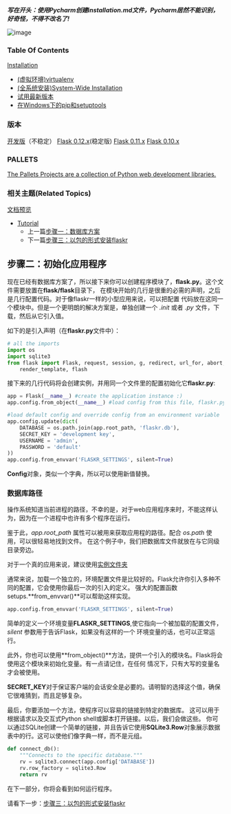 **_写在开头：使用Pycharm创建installation.md文件，Pycharm居然不能识别，好奇怪，不得不改名了!_**

![image](D:\Python\flask\jianshu\flask.png)
### Table Of Contents
[Installation](http://flask.pocoo.org/docs/0.12/installation/#)
- [(虚拟环境)virtualenv](http://flask.pocoo.org/docs/0.12/installation/#virtualenv)
- [(全系统安装)System-Wide Installation](http://flask.pocoo.org/docs/0.12/installation/#system-wide-installation)
- [试用最新版本](http://flask.pocoo.org/docs/0.12/installation/#living-on-the-edge)
- [在Windows下的pip和setuptools](http://flask.pocoo.org/docs/0.12/installation/#pip-and-setuptools-on-windows)

### 版本
[开发版](http://flask.pocoo.org/docs/dev/installation/)（不稳定）
[Flask 0.12.x](http://flask.pocoo.org/docs/0.12/installation/)(稳定版)
[Flask 0.11.x](http://flask.pocoo.org/docs/0.11/installation/)
[Flask 0.10.x](http://flask.pocoo.org/docs/0.10/installation/)

### PALLETS
[The Pallets Projects are a collection of Python web development libraries.](http://www.palletsproject.com/)

### 相关主题(Related Topics)
[文档预览](http://flask.pocoo.org/docs/0.12/)
- [Tutorial](http://flask.pocoo.org/docs/0.12/tutorial/)
  - 上一篇[步骤一：数据库方案](http://flask.pocoo.org/docs/0.12/tutorial/schema/)
  - 下一篇[步骤三：以包的形式安装flaskr](http://flask.pocoo.org/docs/0.12/tutorial/packaging/)
  
  
  
## 步骤二：初始化应用程序

现在已经有数据库方案了，所以接下来你可以创建程序模块了，**flask.py**。这个文件需要放置在**flask/flask**目录下，
在模块开始的几行是很重的必需的声明，之后是几行配置代码。对于像flaskr一样的小型应用来说，可以把配置
代码放在这同一个模块中。但是一个更明朗的解决方案是，单独创建一个 _.init_ 或者 _.py_ 文件，下载，然后从它引入值。

如下的是引入声明（在**flaskr.py**文件中）：
```python
# all the imports
import os
import sqlite3
from flask import Flask, request, session, g, redirect, url_for, abort,\
    render_template, flash
```
接下来的几行代码将会创建实例，并用同一个文件里的配置初始化它**flaskr.py**:
```python
app = Flask(__name__) #create the application instance :)
app.config.from_object(__name__) #load config from this file, flaskr.py

#load default config and override config from an environment variable
app.config.update(dict(
    DATABASE = os.path.join(app.root_path, 'flaskr.db'),
    SECRET_KEY = 'development key',
    USERNAME = 'admin',
    PASSWORD = 'default'
))
app.config.from_envvar('FLASKR_SETTINGS', silent=True)
```

**Config**对象，类似一个字典，所以可以使用新值替换。

### 数据库路径

操作系统知道当前进程的路径，不幸的是，对于web应用程序来时，不能这样认为，因为在一个进程中也许有多个程序在运行。

鉴于此，_app.root_path_ 属性可以被用来获取应用程的路径。配合 _os.path_ 使用，可以很轻易地找到文件。
在这个例子中，我们把数据库文件就放在与它同级目录旁边。

对于一个真的应用来说，建议使用[实例文件夹](http://flask.pocoo.org/docs/0.12/config/#instance-folders)

通常来说，加载一个独立的，环境配置文件是比较好的。Flask允许你引入多种不同的配置，它会使用你最后一次的引入的定义。
强大的配置函数setups.**from_envvar()**可以帮助这样实现。
```python
app.config.from_envvar('FLASKR_SETTINGS', silent=True)
```
简单的定义一个环境变量**FLASKR_SETTINGS**,使它指向一个被加载的配置文件，_silent_ 参数用于告诉Flask，如果没有这样的一个
环境变量的话，也可以正常运行。

此外，你也可以使用**from_object()**方法，提供一个引入的模块名。Flask将会使用这个模块来初始化变量。有一点请记住，在任何
情况下，只有大写的变量名才会被使用。

**SECRET_KEY**对于保证客户端的会话安全是必要的。请明智的选择这个值，确保它很难猜到，而且足够复杂。

最后，你要添加一个方法，使程序可以容易的链接到特定的数据库。
这可以用于根据请求以及交互式Python shell或脚本打开链接。以后，我们会做这些。
你可以通过SQLite创建一个简单的链接，并且告诉它使用**SQLite3.Row**对象展示数据表中的行。这可以使他们像字典一样，而不是元组。

```python
def connect_db():
    """Connects to the specific database."""
    rv = sqlite3.connect(app.config['DATABASE'])
    rv.row_factory = sqlite3.Row
    return rv
```

在下一部分，你将会看到如何运行程序。

请看下一步：[步骤三：以包的形式安装flaskr](http://flask.pocoo.org/docs/0.12/tutorial/packaging/#tutorial-packaging)
